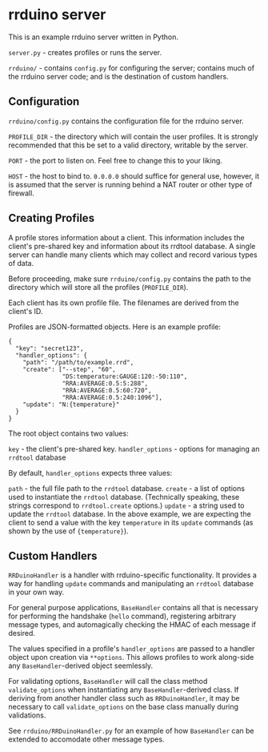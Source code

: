 rrduino server
==============

This is an example rrduino server written in Python.

`server.py` - creates profiles or runs the server.

`rrduino/` - contains `config.py` for configuring the server; contains much of the rrduino server code; and is the destination of custom handlers.

Configuration
-------------

`rrduino/config.py` contains the configuration file for the rrduino server. 

`PROFILE_DIR` - the directory which will contain the user profiles. It is strongly recommended that this be set to a valid directory, writable by the server.

`PORT` - the port to listen on. Feel free to change this to your liking.

`HOST` - the host to bind to. `0.0.0.0` should suffice for general use, however, it is assumed that the server is running behind a NAT router or other type of firewall.

Creating Profiles
-----------------

A profile stores information about a client. This information includes the client's pre-shared key and information about its rrdtool database. A single server can handle many clients which may collect and record various types of data.

Before proceeding, make sure `rrduino/config.py` contains the path to the directory which will store all the profiles (`PROFILE_DIR`).

Each client has its own profile file. The filenames are derived from the client's ID.

Profiles are JSON-formatted objects. Here is an example profile:

    {
      "key": "secret123",
      "handler_options": {
        "path": "/path/to/example.rrd",
        "create": ["--step", "60",
                   "DS:temperature:GAUGE:120:-50:110",
                   "RRA:AVERAGE:0.5:5:288",
                   "RRA:AVERAGE:0.5:60:720",
                   "RRA:AVERAGE:0.5:240:1096"],
        "update": "N:{temperature}"
      }
    }

The root object contains two values:

`key` - the client's pre-shared key.
`handler_options` - options for managing an `rrdtool` database

By default, `handler_options` expects three values:

`path` - the full file path to the `rrdtool` database.
`create` - a list of options used to instantiate the `rrdtool` database. (Technically speaking, these strings correspond to `rrdtool.create` options.)
`update` - a string used to update the `rrdtool` database. In the above example, we are expecting the client to send a value with the key `temperature` in its `update` commands (as shown by the use of `{temperature}`).

Custom Handlers
---------------

`RRDuinoHandler` is a handler with rrduino-specific functionality. It provides a way for handling `update` commands and manipulating an `rrdtool` database in your own way.

For general purpose applications, `BaseHandler` contains all that is necessary for performing the handshake (`hello` command), registering arbitrary message types, and automagically checking the HMAC of each message if desired.

The values specified in a profile's `handler_options` are passed to a handler object upon creation via `**options`. This allows profiles to work along-side any `BaseHandler`-derived object seemlessly.

For validating options, `BaseHandler` will call the class method `validate_options` when instantiating any `BaseHandler`-derived class. If deriving from another handler class such as `RRDuinoHandler`, it may be necessary to call `validate_options` on the base class manually during validations.

See `rrduino/RRDuinoHandler.py` for an example of how `BaseHandler` can be extended to accomodate other message types.
